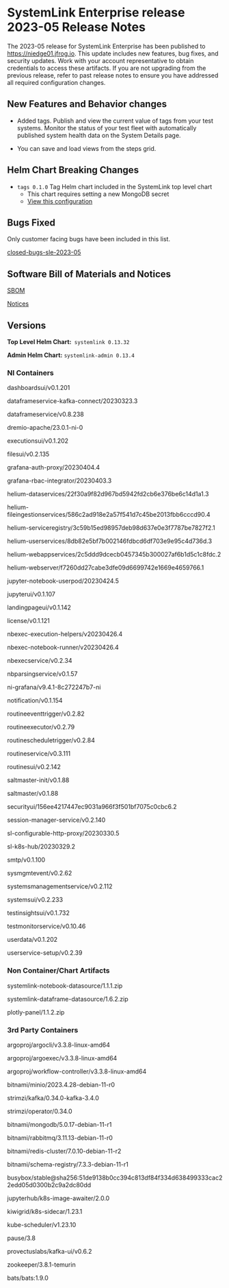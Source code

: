 # SystemLink Enterprise release 2023-05 Release Notes

The 2023-05 release for SystemLink Enterprise has been published to <https://niedge01.jfrog.io>. This update includes new features, bug fixes, and security updates. Work with your account representative to obtain credentials to access these artifacts. If you are not upgrading from the previous release, refer to past release notes to ensure you have addressed all required configuration changes.

## New Features and Behavior changes

- Added tags. Publish and view the current value of tags from your test systems. Monitor the status of your test fleet with automatically published system health data on the System Details page.

- You can save and load views from the steps grid.

## Helm Chart Breaking Changes

- `tags 0.1.0` Tag Helm chart included in the SystemLink top level chart
    - This chart requires setting a new MongoDB secret
    - [View this configuration](https://github.com/ni/install-systemlink-enterprise/blob/2023-05/getting-started/templates/systemlink-secrets.yaml#L485)

## Bugs Fixed

Only customer facing bugs have been included in this list.

[closed-bugs-sle-2023-05](https://github.com/ni/install-systemlink-enterprise/blob/2023-05/release-notes/2023-05/closed-bugs-sle-2023-05.xlsx)

## Software Bill of Materials and Notices

[SBOM](https://github.com/ni/install-systemlink-enterprise/tree/2023-05/release-notes/2023-05/sbom)

[Notices](https://github.com/ni/install-systemlink-enterprise/tree/2023-05/release-notes/2023-05/notices)

## Versions

**Top Level Helm Chart:** `systemlink 0.13.32`

**Admin Helm Chart:** `systemlink-admin 0.13.4`

### NI Containers

dashboardsui/v0.1.201

dataframeservice-kafka-connect/20230323.3

dataframeservice/v0.8.238

dremio-apache/23.0.1-ni-0

executionsui/v0.1.202

filesui/v0.2.135

grafana-auth-proxy/20230404.4

grafana-rbac-integrator/20230403.3

helium-dataservices/22f30a9f82d967bd5942fd2cb6e376be6c14d1a1.3

helium-fileingestionservices/586c2ad918e2a57f541d7c45be2013fbb6cccd90.4

helium-serviceregistry/3c59b15ed98957deb98d637e0e3f7787be7827f2.1

helium-userservices/8db82e5bf7b002146fdbcd6df703e9e95c4d736d.3

helium-webappservices/2c5ddd9dcecb0457345b300027af6b1d5c1c8fdc.2

helium-webserver/f7260dd27cabe3dfe09d6699742e1669e4659766.1

jupyter-notebook-userpod/20230424.5

jupyterui/v0.1.107

landingpageui/v0.1.142

license/v0.1.121

nbexec-execution-helpers/v20230426.4

nbexec-notebook-runner/v20230426.4

nbexecservice/v0.2.34

nbparsingservice/v0.1.57

ni-grafana/v9.4.1-8c272247b7-ni

notification/v0.1.154

routineeventtrigger/v0.2.82

routineexecutor/v0.2.79

routinescheduletrigger/v0.2.84

routineservice/v0.3.111

routinesui/v0.2.142

saltmaster-init/v0.1.88

saltmaster/v0.1.88

securityui/156ee4217447ec9031a966f3f501bf7075c0cbc6.2

session-manager-service/v0.2.140

sl-configurable-http-proxy/20230330.5

sl-k8s-hub/20230329.2

smtp/v0.1.100

sysmgmtevent/v0.2.62

systemsmanagementservice/v0.2.112

systemsui/v0.2.233

testinsightsui/v0.1.732

testmonitorservice/v0.10.46

userdata/v0.1.202

userservice-setup/v0.2.39

### Non Container/Chart Artifacts

systemlink-notebook-datasource/1.1.1.zip

systemlink-dataframe-datasource/1.6.2.zip

plotly-panel/1.1.2.zip

### 3rd Party Containers

argoproj/argocli/v3.3.8-linux-amd64

argoproj/argoexec/v3.3.8-linux-amd64

argoproj/workflow-controller/v3.3.8-linux-amd64

bitnami/minio/2023.4.28-debian-11-r0

strimzi/kafka/0.34.0-kafka-3.4.0

strimzi/operator/0.34.0

bitnami/mongodb/5.0.17-debian-11-r1

bitnami/rabbitmq/3.11.13-debian-11-r0

bitnami/redis-cluster/7.0.10-debian-11-r2

bitnami/schema-registry/7.3.3-debian-11-r1

busybox/stable@sha256:51de9138b0cc394c813df84f334d638499333cac22edd05d0300b2c9a2dc80dd

jupyterhub/k8s-image-awaiter/2.0.0

kiwigrid/k8s-sidecar/1.23.1

kube-scheduler/v1.23.10

pause/3.8

provectuslabs/kafka-ui/v0.6.2

zookeeper/3.8.1-temurin

bats/bats:1.9.0
